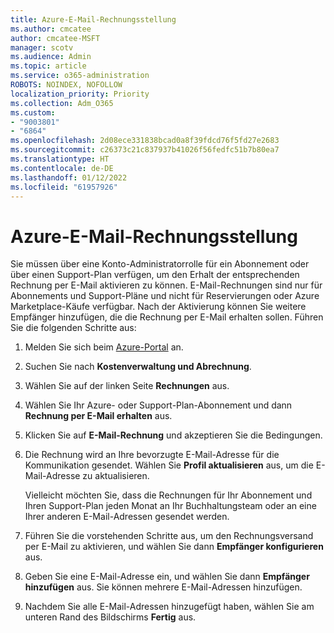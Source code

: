 ```yaml
---
title: Azure-E-Mail-Rechnungsstellung
ms.author: cmcatee
author: cmcatee-MSFT
manager: scotv
ms.audience: Admin
ms.topic: article
ms.service: o365-administration
ROBOTS: NOINDEX, NOFOLLOW
localization_priority: Priority
ms.collection: Adm_O365
ms.custom:
- "9003801"
- "6864"
ms.openlocfilehash: 2d08ece331838bcad0a8f39fdcd76f5fd27e2683
ms.sourcegitcommit: c26373c21c837937b41026f56fedfc51b7b80ea7
ms.translationtype: HT
ms.contentlocale: de-DE
ms.lasthandoff: 01/12/2022
ms.locfileid: "61957926"
---
```

# <a name="azure-email-invoicing"></a>Azure-E-Mail-Rechnungsstellung

Sie müssen über eine Konto-Administratorrolle für ein Abonnement oder über einen Support-Plan verfügen, um den Erhalt der entsprechenden Rechnung per E-Mail aktivieren zu können. E-Mail-Rechnungen sind nur für Abonnements und Support-Pläne und nicht für Reservierungen oder Azure Marketplace-Käufe verfügbar. Nach der Aktivierung können Sie weitere Empfänger hinzufügen, die die Rechnung per E-Mail erhalten sollen. Führen Sie die folgenden Schritte aus:

1. Melden Sie sich beim [Azure-Portal](https://portal.azure.com/) an.
2. Suchen Sie nach **Kostenverwaltung und Abrechnung**.
3. Wählen Sie auf der linken Seite **Rechnungen** aus.
4. Wählen Sie Ihr Azure- oder Support-Plan-Abonnement und dann **Rechnung per E-Mail erhalten** aus.
5. Klicken Sie auf **E-Mail-Rechnung** und akzeptieren Sie die Bedingungen.
6. Die Rechnung wird an Ihre bevorzugte E-Mail-Adresse für die Kommunikation gesendet. Wählen Sie **Profil aktualisieren** aus, um die E-Mail-Adresse zu aktualisieren.  

    Vielleicht möchten Sie, dass die Rechnungen für Ihr Abonnement und Ihren Support-Plan jeden Monat an Ihr Buchhaltungsteam oder an eine Ihrer anderen E-Mail-Adressen gesendet werden.  

7. Führen Sie die vorstehenden Schritte aus, um den Rechnungsversand per E-Mail zu aktivieren, und wählen Sie dann  **Empfänger konfigurieren** aus.
8. Geben Sie eine E-Mail-Adresse ein, und wählen Sie dann **Empfänger hinzufügen** aus. Sie können mehrere E-Mail-Adressen hinzufügen.
9. Nachdem Sie alle E-Mail-Adressen hinzugefügt haben, wählen Sie am unteren Rand des Bildschirms **Fertig** aus.
